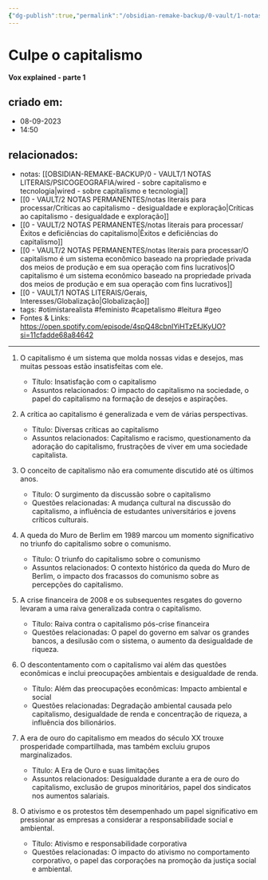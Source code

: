 ```yaml
---
{"dg-publish":true,"permalink":"/obsidian-remake-backup/0-vault/1-notas-literais/psicogeografia/blame-capitalism/","tags":["geo","meta","capetalismo"],"dgHomeLink":true,"dgShowLocalGraph":true,"dgShowFileTree":true,"dgEnableSearch":true,"noteIcon":""}
---
```


# Culpe o capitalismo
**Vox explained - parte 1**

## criado em: 
- 08-09-2023
- 14:50
## relacionados:
- notas: [[OBSIDIAN-REMAKE-BACKUP/0 - VAULT/1 NOTAS LITERAIS/PSICOGEOGRAFIA/wired - sobre capitalismo e tecnologia\|wired - sobre capitalismo e tecnologia]]
- [[0 - VAULT/2 NOTAS PERMANENTES/notas literais para processar/Críticas ao capitalismo - desigualdade e exploração\|Críticas ao capitalismo - desigualdade e exploração]]
- [[0 - VAULT/2 NOTAS PERMANENTES/notas literais para processar/Êxitos e deficiências do capitalismo\|Êxitos e deficiências do capitalismo]]
- [[0 - VAULT/2 NOTAS PERMANENTES/notas literais para processar/O capitalismo é um sistema econômico baseado na propriedade privada dos meios de produção e em sua operação com fins lucrativos\|O capitalismo é um sistema econômico baseado na propriedade privada dos meios de produção e em sua operação com fins lucrativos]]
- [[0 - VAULT/1 NOTAS LITERAIS/Gerais, Interesses/Globalização\|Globalização]]
- tags: #otimistarealista #feministo #capetalismo #leitura #geo
- Fontes & Links: https://open.spotify.com/episode/4spQ48cbnIYiHTzEfJKyUO?si=11cfadde68a84642
---

1. O capitalismo é um sistema que molda nossas vidas e desejos, mas muitas pessoas estão insatisfeitas com ele.
   - Título: Insatisfação com o capitalismo
   - Assuntos relacionados: O impacto do capitalismo na sociedade, o papel do capitalismo na formação de desejos e aspirações.

2. A crítica ao capitalismo é generalizada e vem de várias perspectivas.
   - Título: Diversas críticas ao capitalismo
   - Assuntos relacionados: Capitalismo e racismo, questionamento da adoração do capitalismo, frustrações de viver em uma sociedade capitalista.

3. O conceito de capitalismo não era comumente discutido até os últimos anos.
   - Título: O surgimento da discussão sobre o capitalismo
   - Questões relacionadas: A mudança cultural na discussão do capitalismo, a influência de estudantes universitários e jovens críticos culturais.

4. A queda do Muro de Berlim em 1989 marcou um momento significativo no triunfo do capitalismo sobre o comunismo.
   - Título: O triunfo do capitalismo sobre o comunismo
   - Assuntos relacionados: O contexto histórico da queda do Muro de Berlim, o impacto dos fracassos do comunismo sobre as percepções do capitalismo.

5. A crise financeira de 2008 e os subsequentes resgates do governo levaram a uma raiva generalizada contra o capitalismo.
   - Título: Raiva contra o capitalismo pós-crise financeira
   - Questões relacionadas: O papel do governo em salvar os grandes bancos, a desilusão com o sistema, o aumento da desigualdade de riqueza.

6. O descontentamento com o capitalismo vai além das questões econômicas e inclui preocupações ambientais e desigualdade de renda.
   - Título: Além das preocupações econômicas: Impacto ambiental e social
   - Questões relacionadas: Degradação ambiental causada pelo capitalismo, desigualdade de renda e concentração de riqueza, a influência dos bilionários.

7. A era de ouro do capitalismo em meados do século XX trouxe prosperidade compartilhada, mas também excluiu grupos marginalizados.
   - Título: A Era de Ouro e suas limitações
   - Assuntos relacionados: Desigualdade durante a era de ouro do capitalismo, exclusão de grupos minoritários, papel dos sindicatos nos aumentos salariais.

8. O ativismo e os protestos têm desempenhado um papel significativo em pressionar as empresas a considerar a responsabilidade social e ambiental.
   - Título: Ativismo e responsabilidade corporativa
   - Questões relacionadas: O impacto do ativismo no comportamento corporativo, o papel das corporações na promoção da justiça social e ambiental.